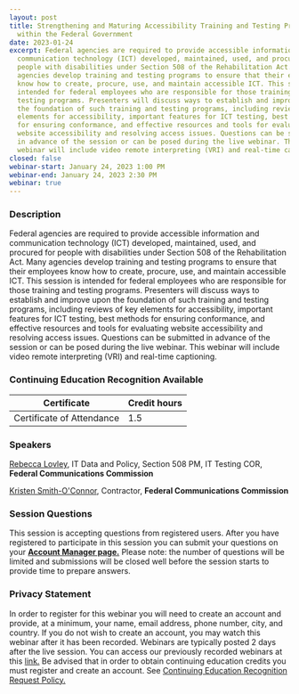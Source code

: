```yaml
---
layout: post
title: Strengthening and Maturing Accessibility Training and Testing Programs
  within the Federal Government
date: 2023-01-24
excerpt: Federal agencies are required to provide accessible information and
  communication technology (ICT) developed, maintained, used, and procured for
  people with disabilities under Section 508 of the Rehabilitation Act.  Many
  agencies develop training and testing programs to ensure that their employees
  know how to create, procure, use, and maintain accessible ICT. This session is
  intended for federal employees who are responsible for those training and
  testing programs. Presenters will discuss ways to establish and improve upon
  the foundation of such training and testing programs, including reviews of key
  elements for accessibility, important features for ICT testing, best methods
  for ensuring conformance, and effective resources and tools for evaluating
  website accessibility and resolving access issues. Questions can be submitted
  in advance of the session or can be posed during the live webinar. This
  webinar will include video remote interpreting (VRI) and real-time captioning.
closed: false
webinar-start: January 24, 2023 1:00 PM
webinar-end: January 24, 2023 2:30 PM
webinar: true
---
```

### Description

Federal agencies are required to provide accessible information and communication technology (ICT) developed, maintained, used, and procured for people with disabilities under Section 508 of the Rehabilitation Act.  Many agencies develop training and testing programs to ensure that their employees know how to create, procure, use, and maintain accessible ICT. This session is intended for federal employees who are responsible for those training and testing programs. Presenters will discuss ways to establish and improve upon the foundation of such training and testing programs, including reviews of key elements for accessibility, important features for ICT testing, best methods for ensuring conformance, and effective resources and tools for evaluating website accessibility and resolving access issues. Questions can be submitted in advance of the session or can be posed during the live webinar. This webinar will include video remote interpreting (VRI) and real-time captioning.

### Continuing Education Recognition Available

| **Certificate**           | **Credit hours** |
| ------------------------- | ---------------- |
| Certificate of Attendance | 1.5              |

### Speakers

[Rebecca Lovley](XXX), IT Data and Policy, Section 508 PM, IT Testing COR, **Federal Communications Commission**

[Kristen Smith-O'Connor](X), Contractor, **Federal Communications Commission**

### Session Questions

This session is accepting questions from registered users. After you have registered to participate in this session you can submit your questions on your **[Account Manager page.](https://www.accessibilityonline.org/cioc-508/accountManager/18899/session/110879#questions)** Please note: the number of questions will be limited and submissions will be closed well before the session starts to provide time to prepare answers.

### Privacy Statement

In order to register for this webinar you will need to create an account and provide, at a minimum, your name, email address, phone number, city, and country. If you do not wish to create an account, you may watch this webinar after it has been recorded. Webinars are typically posted 2 days after the live session. You can access our previously recorded webinars at this [link.](https://www.accessibilityonline.org/cioc-508/archives/) Be advised that in order to obtain continuing education credits you must register and create an account. See [Continuing Education Recognition Request Policy.](https://www.accessibilityonline.org/continuing-education/CEUDetails.aspx)